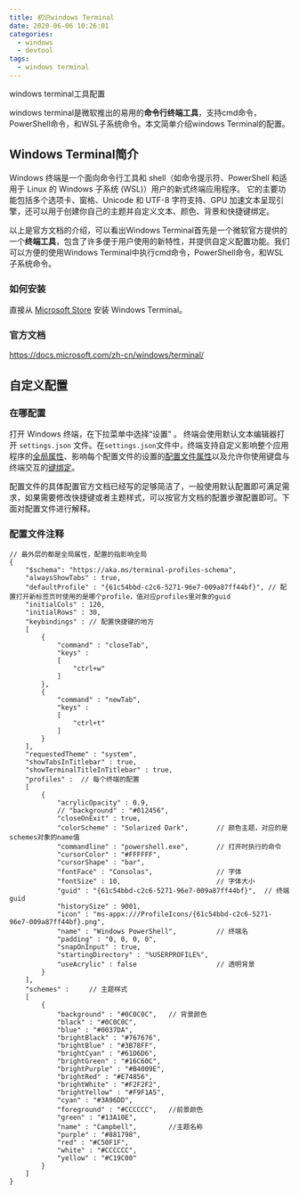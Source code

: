 ```yaml
---
title: 初识windows Terminal
date: 2020-06-06 10:26:01
categories: 
  - windows
  - devtool
tags: 
  - windows terminal
---
```


windows terminal工具配置

windows terminal是微软推出的易用的**命令行终端工具**，支持cmd命令，PowerShell命令，和WSL子系统命令。本文简单介绍windows Terminal的配置。

<!--more-->

## Windows Terminal简介

Windows 终端是一个面向命令行工具和 shell（如命令提示符、PowerShell 和适用于 Linux 的 Windows 子系统 (WSL)）用户的新式终端应用程序。 它的主要功能包括多个选项卡、窗格、Unicode 和 UTF-8 字符支持、GPU 加速文本呈现引擎，还可以用于创建你自己的主题并自定义文本、颜色、背景和快捷键绑定。

以上是官方文档的介绍，可以看出Windows Terminal首先是一个微软官方提供的一个**终端工具**，包含了许多便于用户使用的新特性，并提供自定义配置功能。我们可以方便的使用Windows Terminal中执行cmd命令，PowerShell命令，和WSL子系统命令。

### 如何安装

直接从 [Microsoft Store](https://aka.ms/terminal) 安装 Windows Terminal。

### 官方文档

https://docs.microsoft.com/zh-cn/windows/terminal/

## 自定义配置

### 在哪配置

打开 Windows 终端，在下拉菜单中选择“设置” 。 终端会使用默认文本编辑器打开 `settings.json` 文件。在`settings.json`文件中，终端支持自定义影响整个应用程序的[全局属性](https://docs.microsoft.com/zh-cn/windows/terminal/customize-settings/global-settings)、影响每个配置文件的设置的[配置文件属性](https://docs.microsoft.com/zh-cn/windows/terminal/customize-settings/profile-settings)以及允许你使用键盘与终端交互的[键绑定](https://docs.microsoft.com/zh-cn/windows/terminal/customize-settings/key-bindings)。

配置文件的具体配置官方文档已经写的足够简洁了，一般使用默认配置即可满足需求，如果需要修改快捷键或者主题样式，可以按官方文档的配置步骤配置即可。下面对配置文件进行解释。

### 配置文件注释

```
// 最外层的都是全局属性，配置的指影响全局
{
    "$schema": "https://aka.ms/terminal-profiles-schema",
    "alwaysShowTabs" : true,
    "defaultProfile" : "{61c54bbd-c2c6-5271-96e7-009a87ff44bf}", // 配置打开新标签页时使用的是哪个profile，值对应profiles里对象的guid
    "initialCols" : 120,
    "initialRows" : 30,
    "keybindings" : // 配置快捷键的地方
    [
        {
            "command" : "closeTab",
            "keys" : 
            [
                "ctrl+w"
            ]
        },
        {
            "command" : "newTab",
            "keys" : 
            [
                "ctrl+t"
            ]
        }
    ],
    "requestedTheme" : "system",
    "showTabsInTitlebar" : true,
    "showTerminalTitleInTitlebar" : true,
    "profiles" :  // 每个终端的配置
    [
        {
            "acrylicOpacity" : 0.9,
            // "background" : "#012456",
            "closeOnExit" : true,
            "colorScheme" : "Solarized Dark", 		// 颜色主题，对应的是schemes对象的name值
            "commandline" : "powershell.exe",		// 打开时执行的命令
            "cursorColor" : "#FFFFFF",
            "cursorShape" : "bar",
            "fontFace" : "Consolas",  				// 字体
            "fontSize" : 10,  						// 字体大小
            "guid" : "{61c54bbd-c2c6-5271-96e7-009a87ff44bf}",	// 终端guid
            "historySize" : 9001,
            "icon" : "ms-appx:///ProfileIcons/{61c54bbd-c2c6-5271-96e7-009a87ff44bf}.png",
            "name" : "Windows PowerShell", 			// 终端名
            "padding" : "0, 0, 0, 0",
            "snapOnInput" : true,
            "startingDirectory" : "%USERPROFILE%",
            "useAcrylic" : false					// 透明背景
        }
    ],
    "schemes" : 	// 主题样式
    [
        {
            "background" : "#0C0C0C", 	// 背景颜色
            "black" : "#0C0C0C",
            "blue" : "#0037DA",
            "brightBlack" : "#767676",
            "brightBlue" : "#3B78FF",
            "brightCyan" : "#61D6D6",
            "brightGreen" : "#16C60C",
            "brightPurple" : "#B4009E",
            "brightRed" : "#E74856",
            "brightWhite" : "#F2F2F2",
            "brightYellow" : "#F9F1A5",
            "cyan" : "#3A96DD",
            "foreground" : "#CCCCCC",	//前景颜色
            "green" : "#13A10E",
            "name" : "Campbell",		//主题名称
            "purple" : "#881798",
            "red" : "#C50F1F",
            "white" : "#CCCCCC",
            "yellow" : "#C19C00"
        }
    ]
}

```

